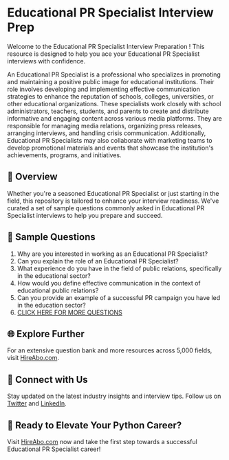 # Educational PR Specialist Interview Prep

Welcome to the Educational PR Specialist Interview Preparation ! This resource is designed to help you ace your Educational PR Specialist interviews with confidence.

An Educational PR Specialist is a professional who specializes in promoting and maintaining a positive public image for educational institutions. Their role involves developing and implementing effective communication strategies to enhance the reputation of schools, colleges, universities, or other educational organizations. These specialists work closely with school administrators, teachers, students, and parents to create and distribute informative and engaging content across various media platforms. They are responsible for managing media relations, organizing press releases, arranging interviews, and handling crisis communication. Additionally, Educational PR Specialists may also collaborate with marketing teams to develop promotional materials and events that showcase the institution's achievements, programs, and initiatives.

## 🚀 Overview

Whether you're a seasoned Educational PR Specialist or just starting in the field, this repository is tailored to enhance your interview readiness. We've curated a set of sample questions commonly asked in Educational PR Specialist interviews to help you prepare and succeed.

## 📝 Sample Questions

1. Why are you interested in working as an Educational PR Specialist?
2. Can you explain the role of an Educational PR Specialist?
3. What experience do you have in the field of public relations, specifically in the educational sector?
4. How would you define effective communication in the context of educational public relations?
5. Can you provide an example of a successful PR campaign you have led in the education sector?
6. [CLICK HERE FOR MORE QUESTIONS](https://hireabo.com/job/8_1_37/Educational%20PR%20Specialist)

## 🌐 Explore Further

For an extensive question bank and more resources across 5,000 fields, visit [HireAbo.com](https://www.hireabo.com).

## 📱 Connect with Us

Stay updated on the latest industry insights and interview tips. Follow us on [Twitter](https://twitter.com/hireabo) and [LinkedIn](https://www.linkedin.com/in/hire-abo-3609972a8/).

## 🚀 Ready to Elevate Your Python Career?

Visit [HireAbo.com](https://www.hireabo.com) now and take the first step towards a successful Educational PR Specialist career!